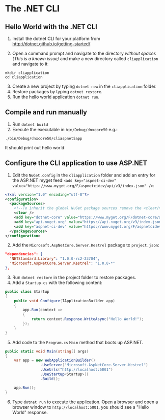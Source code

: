 # The .NET CLI

## Hello World with the .NET CLI

1. Install the dotnet CLI for your platform from http://dotnet.github.io/getting-started/



2. Open a command prompt and navigate to the directory *without spaces (This is a known issue)* and make a new directory called `cliapplication` and navigate to it:

  ```
  mkdir cliapplication
  cd cliapplication
  ```

3. Create a new project by typing `dotnet new` in the `cliapplication` folder.
4. Restore packages by typing `dotnet restore`.
5. Run the hello world application `dotnet run`.

## Compile and run manually

1. Run `dotnet build`
2. Execute the executable in `bin/Debug/dnxcore50` e.g.:

  ```
  ./bin/Debug/dnxcore50/cliaspnet5app
  ```
  
  It should print out hello world

## Configure the CLI application to use ASP.NET

1. Edit the `NuGet.config` in the `cliapplication` folder and add an entry for the ASP.NET myget feed `<add key="aspnet-ci-dev" value="https://www.myget.org/F/aspnetcidev/api/v3/index.json" />`:

  ```XML
  <?xml version="1.0" encoding="utf-8"?>
  <configuration>
    <packageSources>
      <!--To inherit the global NuGet package sources remove the <clear/> line below -->
      <clear />
      <add key="dotnet-core" value="https://www.myget.org/F/dotnet-core/api/v3/index.json" />
      <add key="api.nuget.org" value="https://api.nuget.org/v3/index.json" />
      <add key="aspnet-ci-dev" value="https://www.myget.org/F/aspnetcidev/api/v3/index.json" />
    </packageSources>
  </configuration>
  ```

2. Add the `Microsoft.AspNetCore.Server.Kestrel` package to `project.json`:

  ```JSON
  "dependencies": {
    "NETStandard.Library": "1.0.0-rc2-23704",
    "Microsoft.AspNetCore.Server.Kestrel": "1.0.0-*"
  },
  ```

3. Run `dotnet restore` in the project folder to restore packages.
4. Add a `Startup.cs` with the following content:

  ```C#
  public class Startup
  {
      public void Configure(IApplicationBuilder app)
      {
          app.Run(context =>
          {
              return context.Response.WriteAsync("Hello World!");
          });
      }
  }
  ```

5. Add code to the `Program.cs` `Main` method that boots up ASP.NET.

  ```C#
  public static void Main(string[] args)
  {
      var app = new WebApplicationBuilder()
                  .UseServer("Microsoft.AspNetCore.Server.Kestrel")
                  .UseUrls("http://localhost:5001")
                  .UseStartup<Startup>()
                  .Build();

      app.Run();
  }
  ```

6. Type `dotnet run` to execute the application. Open a browser and open a browser window to `http://localhost:5001`, you should see a "Hello World" response.
